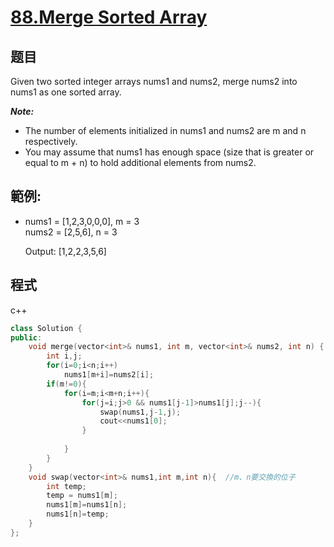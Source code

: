 # [88.Merge Sorted Array](https://leetcode.com/problems/merge-sorted-array/)

## 题目
Given two sorted integer arrays nums1 and nums2, merge nums2 into nums1 as one sorted array.

***Note:***
* The number of elements initialized in nums1 and nums2 are m and n respectively.
* You may assume that nums1 has enough space (size that is greater or equal to m + n) to hold additional elements from nums2.


## 範例:

* nums1 = [1,2,3,0,0,0], m = 3    
  nums2 = [2,5,6],       n = 3    
  
  Output: [1,2,2,3,5,6]
 
  
## 程式
c++
```cpp
class Solution {
public:
    void merge(vector<int>& nums1, int m, vector<int>& nums2, int n) {
        int i,j;
        for(i=0;i<n;i++)
            nums1[m+i]=nums2[i];
        if(m!=0){
            for(i=m;i<m+n;i++){
                for(j=i;j>0 && nums1[j-1]>nums1[j];j--){
                    swap(nums1,j-1,j);
                    cout<<nums1[0];    
                }
                
            }
        }
    }
    void swap(vector<int>& nums1,int m,int n){  //m、n要交換的位子
        int temp;
        temp = nums1[m];
        nums1[m]=nums1[n];
        nums1[n]=temp;
    }
};
```

